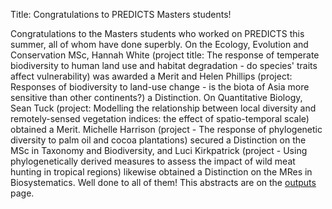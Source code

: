 Title: Congratulations to PREDICTS Masters students!

Congratulations to the Masters students who worked on PREDICTS this
summer, all of whom have done superbly.  On the Ecology, Evolution and
Conservation MSc, Hannah White (project title: The response of
temperate biodiversity to human land use and habitat degradation - do
species' traits affect vulnerability) was awarded a Merit and Helen
Phillips (project: Responses of biodiversity to land-use change - is
the biota of Asia more sensitive than other continents?) a Distinction.
On Quantitative Biology, Sean Tuck (project: Modelling the relationship
between local diversity and remotely-sensed vegetation indices: the
effect of spatio-temporal scale) obtained a Merit.  Michelle Harrison
(project - The response of phylogenetic diversity to palm oil and cocoa
plantations) secured a Distinction on the MSc in Taxonomy and
Biodiversity, and Luci Kirkpatrick (project - Using phylogenetically
derived measures to assess the impact of wild meat hunting in tropical
regions) likewise obtained a Distinction on the MRes in Biosystematics.
Well done to all of them!
This abstracts are on the [outputs](/pages/outputs.html) page.
